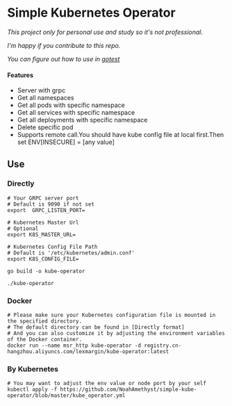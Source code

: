 # Simple Kubernetes Operator

*This project only for personal use and study so it's not professional*.

*I'm happy if you contribute to this repo.*

*You can figure out how to use in [gotest](gotest)*

#### Features
* Server with grpc
* Get all namespaces
* Get all pods with specific namespace
* Get all services with specific namespace
* Get all deployments with specific namespace
* Delete specific pod
* Supports remote call.You should have kube config file at local first.Then set ENV[INSECURE] = [any value]


## Use

### Directly
```shell
# Your GRPC server port
# Default is 9090 if not set
export  GRPC_LISTEN_PORT=

# Kubernetes Master Url
# Optional
export K8S_MASTER_URL=

# Kubernetes Config File Path 
# Default is '/etc/kubernetes/admin.conf'
export K8S_CONFIG_FILE=

go build -o kube-operator

./kube-operator
```
### Docker

```shell
# Please make sure your Kubernetes configuration file is mounted in the specified directory. 
# The default directory can be found in [Directly format]
# And you can also customize it by adjusting the environment variables of the Docker container.
docker run --name msr_http kube-operator -d registry.cn-hangzhou.aliyuncs.com/lexmargin/kube-operator:latest

```

### By Kubernetes
```shell
# You may want to adjust the env value or node port by your self
kubectl apply -f https://github.com/NoahAmethyst/simple-kube-operator/blob/master/kube_operator.yml
```

